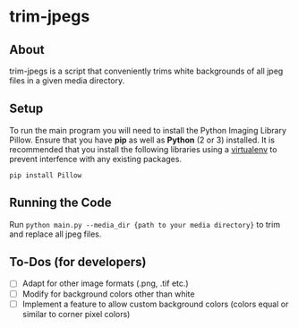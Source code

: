 # trim-jpegs
## About 
trim-jpegs is a script that conveniently trims white backgrounds of all jpeg files in a given media directory.

## Setup
To run the main program you will need to install the Python Imaging Library Pillow. Ensure that you have **pip** as well as **Python** (2 or 3) installed. It is recommended that you install the following libraries using a [virtualenv](https://virtualenv.pypa.io/en/stable/) to prevent interfence with any existing packages.

`pip install Pillow`

## Running the Code
Run `python main.py --media_dir {path to your media directory}` to trim and replace all jpeg files.

## To-Dos (for developers)
- [ ] Adapt for other image formats (.png, .tif etc.)
- [ ] Modify for background colors other than white
- [ ] Implement a feature to allow custom background colors (colors equal or similar to corner pixel colors)
